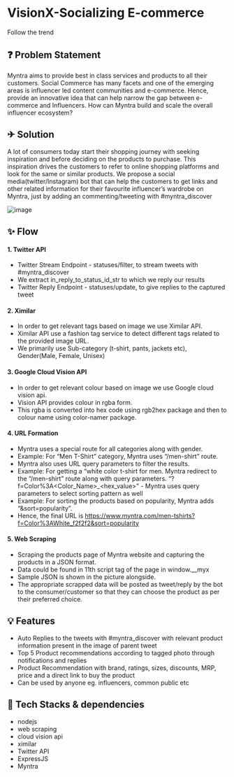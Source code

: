 # VisionX-Socializing E-commerce
Follow the trend


## ❓ Problem Statement
Myntra aims to provide best in class services and products to all their customers. Social Commerce has many facets and one of the emerging areas is influencer led content communities and e-commerce. 
Hence, provide an innovative idea that can help narrow the gap between e-commerce and Influencers. 
How can Myntra build and scale the overall influencer ecosystem?

## ✈ Solution
A lot of consumers today start their shopping journey with seeking inspiration and before deciding on the products to purchase. 
This inspiration drives the customers to refer to online shopping platforms and look for the same or similar products. 
We propose a social media(twitter/Instagram) bot that can help the customers to get links and other related information for their favourite influencer’s wardrobe on Myntra, just by adding an commenting/tweeting with #myntra_discover

![image](https://user-images.githubusercontent.com/60667917/140643547-0b5f6166-bf3e-4ddf-8eb7-4f93c4eac2e6.png)

## ✨ Flow

#### 1. Twitter API
- Twitter Stream Endpoint -  statuses/filter, to stream tweets with #myntra_discover
- We extract in_reply_to_status_id_str to which we reply our results 
- Twitter Reply Endpoint - statuses/update,  to give replies to the captured tweet

#### 2. Ximilar
- In order to get relevant tags based on image we use Ximilar API.
- Ximilar API use a fashion tag service to detect different tags related to the provided image URL.
- We primarily use Sub-category (t-shirt, pants, jackets etc), Gender(Male, Female, Unisex)

#### 3. Google Cloud Vision API 
- In order to get relevant colour based on image we use Google cloud vision api.
- Vision API provides colour in rgba form.
- This rgba is converted into hex code using rgb2hex package and then to colour name using color-namer package.

#### 4. URL Formation
- Myntra uses a special route for all categories along with gender.                      
- Example: For “Men T-Shirt” category, Myntra uses “/men-shirt” route.
- Myntra also uses URL query parameters to filter the results. 
- Example: For getting a “white color t-shirt for men. Myntra redirect to the “/men-shirt” route along with query parameters.    “?f=Color%3A<Color_Name>_<hex_value>”            - Myntra uses query parameters to select sorting pattern as well
- Example: For sorting the products based on popularity, Myntra adds “&sort=popularity”.
- Hence, the final URL is  https://www.myntra.com/men-tshirts?f=Color%3AWhite_f2f2f2&sort=popularity

#### 5. Web Scraping
- Scraping the products page of Myntra website and capturing the  products in a JSON format.
- Data could be found in 11th script tag of the page in window.__myx 
- Sample JSON is shown in the picture alongside.
- The appropriate scrapped data will be posted as tweet/reply by the bot to the consumer/customer so that they can choose the product as per their preferred choice.

## 💡 Features
- Auto Replies to the tweets with #myntra_discover with relevant product information present in the image of parent tweet
- Top 5 Product recommendations according to tagged photo through notifications and replies
- Product Recommendation with brand, ratings, sizes, discounts, MRP, price and a direct link to buy the product
- Can be used by anyone eg. influencers, common public etc


## 🤖 Tech Stacks & dependencies
- nodejs
- web scraping
- cloud vision api
- ximilar
- Twitter API
- ExpressJS
- Myntra



